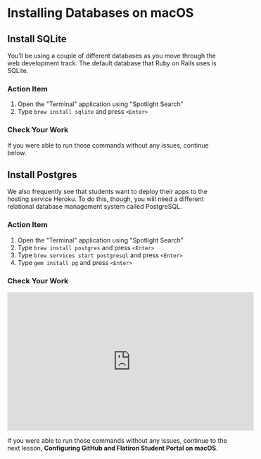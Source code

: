 # Installing Databases on macOS

## Install SQLite

You’ll be using a couple of different databases as you move through the web
development track. The default database that Ruby on Rails uses is SQLite.

### Action Item

1. Open the "Terminal" application using "Spotlight Search"
2. Type `brew install sqlite` and press `<Enter>`

### Check Your Work

If you were able to run those commands without any issues, continue below.

## Install Postgres

We also frequently see that students want to deploy their apps to the hosting
service Heroku. To do this, though, you will need a different relational
database management system called PostgreSQL.

### Action Item

1. Open the "Terminal" application using "Spotlight Search"
2. Type `brew install postgres` and press `<Enter>`
3. Type `brew services start postgresql` and press `<Enter>`
4. Type `gem install pg` and press `<Enter>`

### Check Your Work

<iframe width="560" height="315" src="https://www.youtube.com/embed/Hv3CYjbNVmI" frameborder="0" allow="accelerometer; autoplay; clipboard-write; encrypted-media; gyroscope; picture-in-picture" allowfullscreen></iframe>

If you were able to run those commands without any issues, continue to the next
lesson, **Configuring GitHub and Flatiron Student Portal on macOS**.
